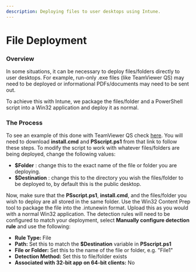 ```yaml
---
description: Deploying files to user desktops using Intune.
---
```


# File Deployment

### Overview

In some situations, it can be necessary to deploy files/folders directly to user desktops. For example, run-only .exe files (like TeamViewer QS) may need to be deployed or informational PDFs/documents may need to be sent out.

To achieve this with Intune, we package the files/folder and a PowerShell script into a Win32 application and deploy it as normal.

### The Process

To see an example of this done with TeamViewer QS check [here](https://github.com/contrxl/app-gallery/tree/main/teamviewer-quick-support). You will need to download **install.cmd** and **PSscript.ps1** from that link to follow these steps. To modify the script to work with whatever files/folders are being deployed, change the following values:

* **$Folder** : change this to the exact name of the file or folder you are deploying.
* **$Destination** : change this to the directory you wish the files/folder to be deployed to, by default this is the public desktop.

Now, make sure that the **PSscript.ps1**, **install.cmd**, and the files/folder you wish to deploy are all stored in the same folder. Use the Win32 Content Prep tool to package the file into the .intunewin format. Upload this as you would with a normal Win32 application. The detection rules will need to be configured to match your deployment, select **Manually configure detection rule** and use the following:

* **Rule Type:** File
* **Path:** Set this to match the **$Destination** variable in **PSscript.ps1**
* **File or Folder:** Set this to the name of the file or folder, e.g. "File1"
* **Detection Method:** Set this to file/folder exists
* **Associated with 32-bit app on 64-bit clients:** No
